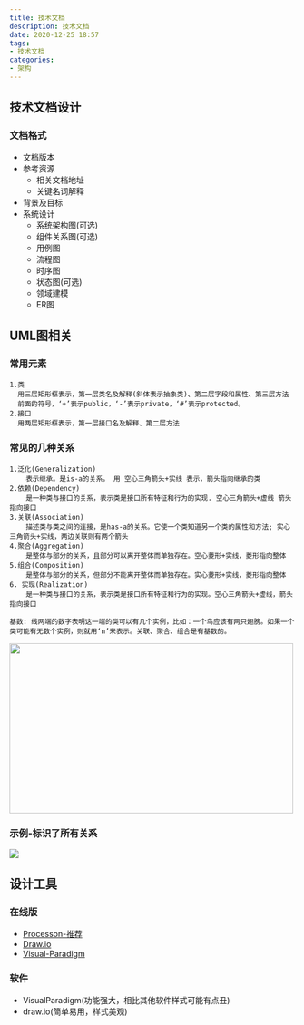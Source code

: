```yaml
---
title: 技术文档
description: 技术文档
date: 2020-12-25 18:57
tags:
- 技术文档
categories:
- 架构
---
```


## 技术文档设计
### 文档格式
- 文档版本
- 参考资源
  - 相关文档地址
  - 关键名词解释
- 背景及目标
- 系统设计
  - 系统架构图(可选)
  - 组件关系图(可选)
  - 用例图
  - 流程图
  - 时序图
  - 状态图(可选)
  - 领域建模
  - ER图

## UML图相关
### 常用元素
```textmate
1.类
  用三层矩形框表示，第一层类名及解释(斜体表示抽象类)、第二层字段和属性、第三层方法
  前面的符号，‘+’表示public，‘-’表示private，‘#’表示protected。
2.接口
  用两层矩形框表示，第一层接口名及解释、第二层方法
```

### 常见的几种关系
```textmate
1.泛化(Generalization)
    表示继承。是is-a的关系。 用 空心三角箭头+实线 表示，箭头指向继承的类
2.依赖(Dependency)
    是一种类与接口的关系，表示类是接口所有特征和行为的实现. 空心三角箭头+虚线 箭头指向接口
3.关联(Association)
    描述类与类之间的连接，是has­-a的关系。它使一个类知道另一个类的属性和方法; 实心三角箭头+实线，两边关联则有两个箭头
4.聚合(Aggregation)
    是整体与部分的关系，且部分可以离开整体而单独存在。空心菱形+实线，菱形指向整体
5.组合(Composition)
    是整体与部分的关系，但部分不能离开整体而单独存在。实心菱形+实线，菱形指向整体
6. 实现(Realization)
    是一种类与接口的关系，表示类是接口所有特征和行为的实现。空心三角箭头+虚线，箭头指向接口

基数: 线两端的数字表明这一端的类可以有几个实例，比如：一个鸟应该有两只翅膀。如果一个类可能有无数个实例，则就用‘n’来表示。关联、聚合、组合是有基数的。
```
<img src="https://im-fan.gitee.io/img/uml/uml-line.png" width="500" height="300"/>

### 示例-标识了所有关系
<img src="https://im-fan.gitee.io/img/uml/uml.png"/>


## 设计工具
### 在线版
- [Processon-推荐](https://www.processon.com/)
- [Draw.io](https://app.diagrams.net/)
- [Visual-Paradigm](https://online.visual-paradigm.com/cn/drive/#diagramlist:proj=0&new)

### 软件
- VisualParadigm(功能强大，相比其他软件样式可能有点丑)
- draw.io(简单易用，样式美观)

